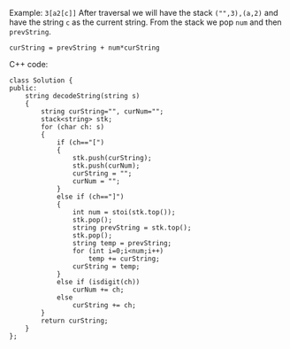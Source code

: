 Example: `3[a2[c]]` 
After traversal we will have the stack `("",3),(a,2)` and have the string `c` as the current string. 
From the stack we pop `num` and then `prevString`.
```
curString = prevString + num*curString
```
 
C++ code:
```
class Solution {
public:
    string decodeString(string s) 
    {
        string curString="", curNum="";
        stack<string> stk;
        for (char ch: s)
        {
            if (ch=="[")
            {
                stk.push(curString);
                stk.push(curNum);
                curString = "";
                curNum = "";
            }
            else if (ch=="]")
            {
                int num = stoi(stk.top());
                stk.pop();
                string prevString = stk.top();
                stk.pop();
                string temp = prevString;
                for (int i=0;i<num;i++) 
                    temp += curString;
                curString = temp;
            }
            else if (isdigit(ch))
                curNum += ch;
            else
                curString += ch;
        }
        return curString;
    }
};
```